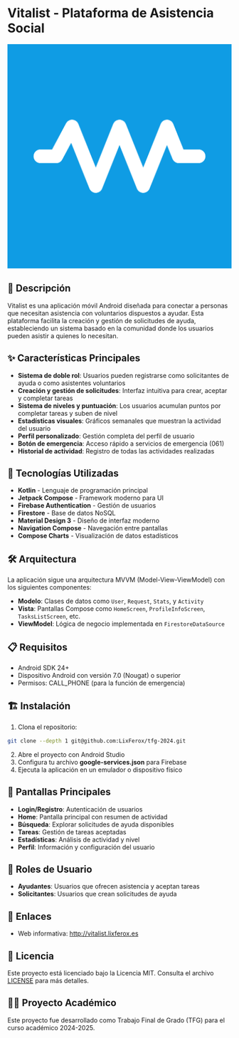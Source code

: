 # Vitalist - Plataforma de Asistencia Social

![Icono de la app](./app/src/main/ic_launcher-playstore.png)

## 📱 Descripción

Vitalist es una aplicación móvil Android diseñada para conectar a personas que necesitan asistencia con voluntarios dispuestos a ayudar. Esta plataforma facilita la creación y gestión de solicitudes de ayuda, estableciendo un sistema basado en la comunidad donde los usuarios pueden asistir a quienes lo necesitan.

## ✨ Características Principales

- **Sistema de doble rol**: Usuarios pueden registrarse como solicitantes de ayuda o como asistentes voluntarios
- **Creación y gestión de solicitudes**: Interfaz intuitiva para crear, aceptar y completar tareas
- **Sistema de niveles y puntuación**: Los usuarios acumulan puntos por completar tareas y suben de nivel
- **Estadísticas visuales**: Gráficos semanales que muestran la actividad del usuario
- **Perfil personalizado**: Gestión completa del perfil de usuario
- **Botón de emergencia**: Acceso rápido a servicios de emergencia (061)
- **Historial de actividad**: Registro de todas las actividades realizadas

## 🚀 Tecnologías Utilizadas

- **Kotlin** - Lenguaje de programación principal
- **Jetpack Compose** - Framework moderno para UI
- **Firebase Authentication** - Gestión de usuarios
- **Firestore** - Base de datos NoSQL
- **Material Design 3** - Diseño de interfaz moderno
- **Navigation Compose** - Navegación entre pantallas
- **Compose Charts** - Visualización de datos estadísticos

## 🛠️ Arquitectura

La aplicación sigue una arquitectura MVVM (Model-View-ViewModel) con los siguientes componentes:

- **Modelo**: Clases de datos como `User`, `Request`, `Stats`, y `Activity`
- **Vista**: Pantallas Compose como `HomeScreen`, `ProfileInfoScreen`, `TasksListScreen`, etc.
- **ViewModel**: Lógica de negocio implementada en `FirestoreDataSource`

## 📋 Requisitos

- Android SDK 24+
- Dispositivo Android con versión 7.0 (Nougat) o superior
- Permisos: CALL_PHONE (para la función de emergencia)

## 🏗️ Instalación

1. Clona el repositorio:

```bash
git clone --depth 1 git@github.com:LixFerox/tfg-2024.git
```

2. Abre el proyecto con Android Studio
3. Configura tu archivo **google-services.json** para Firebase
4. Ejecuta la aplicación en un emulador o dispositivo físico

## 📱 Pantallas Principales

- **Login/Registro**: Autenticación de usuarios
- **Home**: Pantalla principal con resumen de actividad
- **Búsqueda**: Explorar solicitudes de ayuda disponibles
- **Tareas**: Gestión de tareas aceptadas
- **Estadísticas**: Análisis de actividad y nivel
- **Perfil**: Información y configuración del usuario

## 👥 Roles de Usuario

- **Ayudantes**: Usuarios que ofrecen asistencia y aceptan tareas
- **Solicitantes**: Usuarios que crean solicitudes de ayuda

## 🔗 Enlaces

- Web informativa: http://vitalist.lixferox.es

## 📄 Licencia

Este proyecto está licenciado bajo la Licencia MIT. Consulta el archivo [LICENSE](./LICENSE.md) para más detalles.

## 👨‍💻 Proyecto Académico

Este proyecto fue desarrollado como Trabajo Final de Grado (TFG) para el curso académico 2024-2025.
